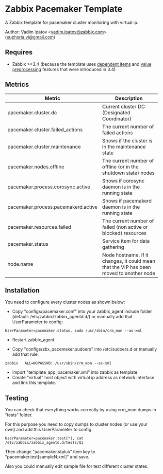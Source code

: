 # Zabbix Pacemaker Template

A Zabbix template for pacemaker cluster monitoring with virtual ip.

Author: Vadim Ipatov <<vadim.ipatov@zabbix.com>> (<euphoria.vi@gmail.com>)

## Requires

* Zabbix >=3.4 (because the template uses [dependent items](https://www.zabbix.com/documentation/3.4/manual/config/items/itemtypes/dependent_items) and [value preprocessing](https://www.zabbix.com/documentation/3.4/manual/config/items/item#item_value_preprocessing) features that were introduced in 3.4)

## Metrics

| Metric                              | Description                                                                             |
|-------------------------------------|-----------------------------------------------------------------------------------------|
| pacemaker.cluster.dc                | Current cluster DC (Designated Coordinator)                                             |
| pacemaker.cluster.failed_actions    | The current number of failed actions                                                    |
| pacemaker.cluster.maintenance       | Shows if the cluster is in the maintenance state                                        |
| pacemaker.nodes.offline             | The current number of offline (or in the shutdown state) nodes                          |
| pacemaker.process.corosync.active   | Shows if corosync daemon is in the running state                                        |
| pacemaker.process.pacemakerd.active | Shows if pacemakerd daemon is in the running state                                      |
| pacemaker.resources.failed          | The current number of failed (non active or blocked) resources                          |
| pacemaker.status                    | Service item for data gathering                                                         |
| node.name                           | Node hostname. If it changes, it could mean that the VIP has been moved to another node |

## Installation

You need to configure every cluster nodes as shown below:

* Copy "configs/pacemaker.conf" into your zabbix_agent include folder (default: /etc/zabbix/zabbix_agentd.d/) or manually add that UserParameter to config:

```UserParameter=pacemaker.status, sudo /usr/sbin/crm_mon --as-xml```

* Restart zabbix_agent

* Copy "configs/zbx_pacemaker.sudoers" into /etc/sudoers.d or manually add that rule:

```zabbix	ALL=NOPASSWD: /usr/sbin/crm_mon --as-xml```

* Import "template_app_pacemaker.xml" into zabbix as template
* Create "virtual" host object with virtual ip address as network interface and link this template.

## Testing

You can check that everything works correctly by using crm_mon dumps in “tests” folder.

For this purpose you need to copy dumps to cluster nodes (or use your own) and add this UserParameter to config:

```UserParameter=pacemaker.test[*], cat /etc/zabbix/zabbix_agentd.d/tests/$1```

Then change "pacemaker.status" item key to "pacemaker.test[sampleN.xml]" and save.

Also you could manually edit sample file for test different cluster states.

